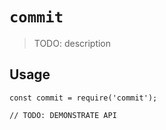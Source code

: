 # `commit`

> TODO: description

## Usage

```
const commit = require('commit');

// TODO: DEMONSTRATE API
```
